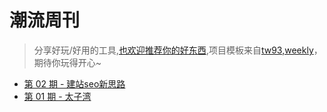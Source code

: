 # 潮流周刊

> 分享好玩/好用的工具,[也欢迎推荐你的好东西](https://github.com/yiGmMk/weekly/discussions/1),项目模板来自[tw93,weekly](https://github.com/tw93/weekly/blob/main/Deploy.md)，期待你玩得开心~

* [第 02 期 - 建站seo新思路](https://weekly.programnotes.cn/posts/02-建站seo新思路)
* [第 01 期 - 太子湾](https://weekly.programnotes.cn/posts/01-太子湾)

